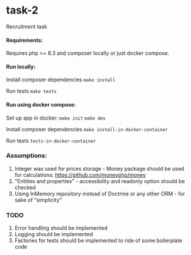# task-2
Recruitment task

#### Requirements:
Requires php >= 8.3 and composer locally or just docker compose.

#### Run locally:
Install composer dependencies `make install`

Run tests `make tests`

#### Run using docker compose:
Set up app in docker: `make init` `make dev`

Install composer dependencies `make install-in-docker-container`

Run tests `tests-in-docker-container`

### Assumptions:
1. Integer was used for prices storage - Money package should be used for calculations: https://github.com/moneyphp/money
2. "Entities and properties" - accessibility and readonly option should be checked
3. Using InMemory repository instead of Doctrine or any other ORM - for sake of "simplicity"

### TODO
1. Error handling should be implemented
2. Logging should be implemented
3. Factories for tests should be implemented to ride of some boilerplate code